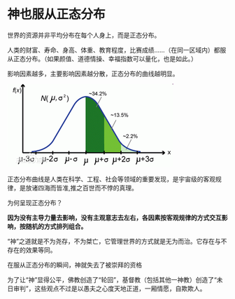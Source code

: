 # 神也服从正态分布

世界的资源并非平均分布在每个人身上，而是正态分布。

人类的财富、寿命、身高、体重、教育程度，比赛成绩……（在同一区域内）都服从正态分布。（如果颜值、道德情操、幸福指数可以量化，也是如此。）

影响因素越多，主要影响因素越分散，正态分布的曲线越明显。

<img src="5.11.1.png">

正态分布曲线是人类在科学、工程、社会等领域的重要发现，是宇宙级的客观规律，是放诸四海而皆准,推之百世而不悖的真理。

为何呈现正态分布？

**因为没有主导力量去影响，没有主观意志去左右，各因素按客观规律的方式交互影响，按随机的方式排列组合。**

“神”之道就是不为尧存，不为桀亡，它管理世界的方式就是无为而治。它存在与不存在的效果等同。

在服从正态分布的瞬间，神就失去了被崇拜的资格

为了让“神”显得公平，佛教创造了“轮回”，基督教（包括其他一神教）创造了“未日审判”，这些观点不过是以愚夫之心度天地正道，一厢情愿，自欺欺人。